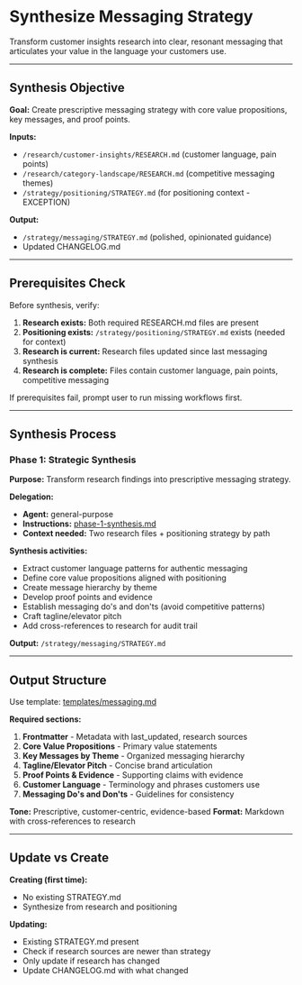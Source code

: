 # Synthesize Messaging Strategy

Transform customer insights research into clear, resonant messaging that articulates your value in the language your customers use.

---

## Synthesis Objective

**Goal:** Create prescriptive messaging strategy with core value propositions, key messages, and proof points.

**Inputs:**
- `/research/customer-insights/RESEARCH.md` (customer language, pain points)
- `/research/category-landscape/RESEARCH.md` (competitive messaging themes)
- `/strategy/positioning/STRATEGY.md` (for positioning context - EXCEPTION)

**Output:**
- `/strategy/messaging/STRATEGY.md` (polished, opinionated guidance)
- Updated CHANGELOG.md

---

## Prerequisites Check

Before synthesis, verify:

1. **Research exists:** Both required RESEARCH.md files are present
2. **Positioning exists:** `/strategy/positioning/STRATEGY.md` exists (needed for context)
3. **Research is current:** Research files updated since last messaging synthesis
4. **Research is complete:** Files contain customer language, pain points, competitive messaging

If prerequisites fail, prompt user to run missing workflows first.

---

## Synthesis Process

### Phase 1: Strategic Synthesis

**Purpose:** Transform research findings into prescriptive messaging strategy.

**Delegation:**
- **Agent:** general-purpose
- **Instructions:** [phase-1-synthesis.md](phase-1-synthesis.md)
- **Context needed:** Two research files + positioning strategy by path

**Synthesis activities:**
- Extract customer language patterns for authentic messaging
- Define core value propositions aligned with positioning
- Create message hierarchy by theme
- Develop proof points and evidence
- Establish messaging do's and don'ts (avoid competitive patterns)
- Craft tagline/elevator pitch
- Add cross-references to research for audit trail

**Output:** `/strategy/messaging/STRATEGY.md`

---

## Output Structure

Use template: [templates/messaging.md](../../templates/messaging.md)

**Required sections:**

1. **Frontmatter** - Metadata with last_updated, research sources
2. **Core Value Propositions** - Primary value statements
3. **Key Messages by Theme** - Organized messaging hierarchy
4. **Tagline/Elevator Pitch** - Concise brand articulation
5. **Proof Points & Evidence** - Supporting claims with evidence
6. **Customer Language** - Terminology and phrases customers use
7. **Messaging Do's and Don'ts** - Guidelines for consistency

**Tone:** Prescriptive, customer-centric, evidence-based
**Format:** Markdown with cross-references to research

---

## Update vs Create

**Creating (first time):**
- No existing STRATEGY.md
- Synthesize from research and positioning

**Updating:**
- Existing STRATEGY.md present
- Check if research sources are newer than strategy
- Only update if research has changed
- Update CHANGELOG.md with what changed
